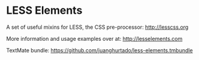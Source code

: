 LESS Elements
=============

A set of useful mixins for LESS, the CSS pre-processor: <http://lesscss.org>

More information and usage examples over at: <http://lesselements.com>

TextMate bundle: <https://github.com/juanghurtado/less-elements.tmbundle>
